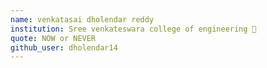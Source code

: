 ```yaml
---
name: venkatasai dholendar reddy 
institution: Sree venkateswara college of engineering 🚩 
quote: NOW or NEVER 
github_user: dholendar14
---
```

